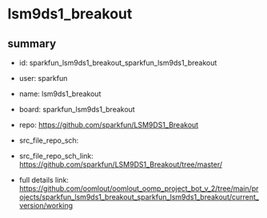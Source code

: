 # lsm9ds1_breakout
 
## summary 
* id: sparkfun_lsm9ds1_breakout_sparkfun_lsm9ds1_breakout
* user: sparkfun
* name: lsm9ds1_breakout
* board: sparkfun_lsm9ds1_breakout
* repo: https://github.com/sparkfun/LSM9DS1_Breakout



* src_file_repo_sch: 
* src_file_repo_sch_link: https://github.com/sparkfun/LSM9DS1_Breakout/tree/master/
* full details link: https://github.com/oomlout/oomlout_oomp_project_bot_v_2/tree/main/projects/sparkfun_lsm9ds1_breakout_sparkfun_lsm9ds1_breakout/current_version/working  







